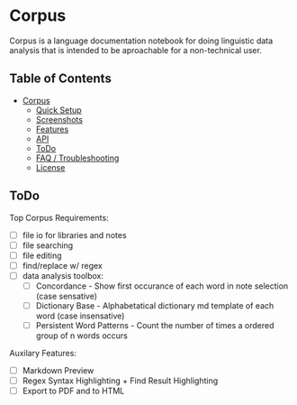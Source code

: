 # Corpus

Corpus is a language documentation notebook for doing linguistic data analysis that is intended to be aproachable for a non-technical user.

## Table of Contents
 - [Corpus](#corpus)
	- [Quick Setup](#quick-setup)
	- [Screenshots](#screenshots)
	- [Features](#features)
	- [API](#api)
	- [ToDo](#todo)
	- [FAQ / Troubleshooting](#faq--troubleshooting)
	- [License](#license)

## ToDo	
Top Corpus Requirements:

  - [ ] file io for libraries and notes
  - [ ] file searching
  - [ ] file editing
  - [ ] find/replace w/ regex
  - [ ] data analysis toolbox:
    - [ ] Concordance - Show first occurance of each word in note selection (case sensative)
    - [ ] Dictionary Base - Alphabetatical dictionary md template of each word (case insensative)
    - [ ] Persistent Word Patterns - Count the number of times a ordered group of n words occurs 

Auxilary Features:
  - [ ] Markdown Preview
  - [ ] Regex Syntax Highlighting + Find Result Highlighting
  - [ ] Export to PDF and to HTML
